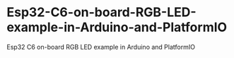 # Esp32-C6-on-board-RGB-LED-example-in-Arduino-and-PlatformIO
Esp32 C6 on-board RGB LED example in Arduino and PlatformIO
